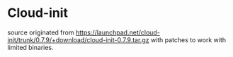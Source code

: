 # Cloud-init

source originated from https://launchpad.net/cloud-init/trunk/0.7.9/+download/cloud-init-0.7.9.tar.gz with patches to work with limited binaries.


